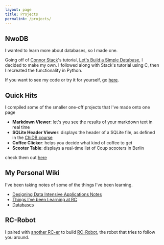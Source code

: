 ```yaml
---
layout: page
title: Projects
permalink: /projects/
---
```


## NwoDB
I wanted to learn more about databases, so I made one.

Going off of [Connor Stack](https://github.com/cstack)'s tutorial, [Let's Build a Simple Database](https://cstack.github.io/db_tutorial/), I decided to make my own. I followed along with Stack's tutorial using C, then I recreated the functionality in Python.

If you want to see my code or try it for yourself, go [here](https://github.com/ngozinwogwugwu/nwodb).

## Quick Hits
I compiled some of the smaller one-off projects that I've made onto one page
- **Markdown Viewer**: let's you see the results of your markdown text in real time
- **SQLite Header Viewer**: displays the header of a SQLite file, as defined in the [ChiDB course](http://chi.cs.uchicago.edu/chidb/fileformat.html#file-header)
- **Coffee Clicker**: helps you decide what kind of coffee to get
- **Scooter Table**: displays a real-time list of Coup scooters in Berlin

check them out [here](https://ngozinwogwugwu.github.io/mini_frontend_projects/)

## My Personal Wiki
I've been taking notes of some of the things I've been learning.
- [Designing Data Intensive Applications Notes](https://github.com/ngozinwogwugwu/ngozinwogwugwu.github.io/wiki#designing-data-intensive-applications)
- [Things I've been Learning at RC](https://github.com/ngozinwogwugwu/ngozinwogwugwu.github.io/wiki#recurse-center-learning)
- [Databases](https://github.com/ngozinwogwugwu/ngozinwogwugwu.github.io/wiki#databases)

## RC-Robot
I paired with [another RC-er](https://github.com/tvieregge/) to build [RC-Robot](https://github.com/tvieregge/rc-robot), the robot that tries to follow you around.